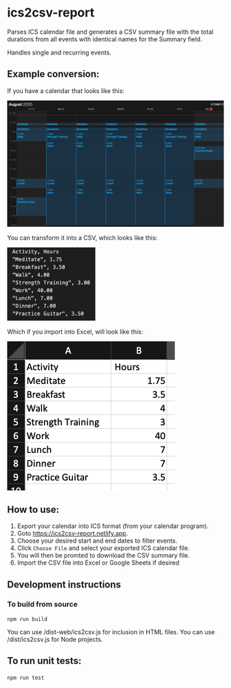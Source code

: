 # ics2csv-report
Parses ICS calendar file and generates a CSV summary file with the total durations from all events with identical names for the Summary field.

Handles single and recurring events.

## Example conversion:
If you have a calendar that looks like this:

![visual calendar](https://github.com/jeffslofish/calendar-event-duration-accumulator/blob/master/calendar-visual.png?raw=true)

You can transform it into a CSV, which looks like this:

![calendar csv summary](https://github.com/jeffslofish/calendar-event-duration-accumulator/blob/master/calendar-summary-csv.png?raw=true)

Which if you import into Excel, will look like this:

![calendar excel summary](https://github.com/jeffslofish/calendar-event-duration-accumulator/blob/master/calendar-summary-excel.png?raw=true)

## How to use:
1. Export your calendar into ICS format (from your calendar program).
2. Goto https://ics2csv-report.netlify.app.
3. Choose your desired start and end dates to filter events.
4. Click `Choose File` and select your exported ICS calendar file.
5. You will then be promted to download the CSV summary file.
6. Import the CSV file into Excel or Google Sheets if desired

## Development instructions

### To build from source
````
npm run build
````
You can use /dist-web/ics2csv.js for inclusion in HTML files.
You can use /dist/ics2csv.js for Node projects.

## To run unit tests:
````
npm run test
````
